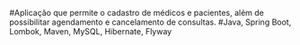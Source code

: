 #Aplicação que permite o cadastro de médicos e pacientes, além de possibilitar agendamento e cancelamento de consultas.
#Java, Spring Boot, Lombok, Maven, MySQL, Hibernate, Flyway
